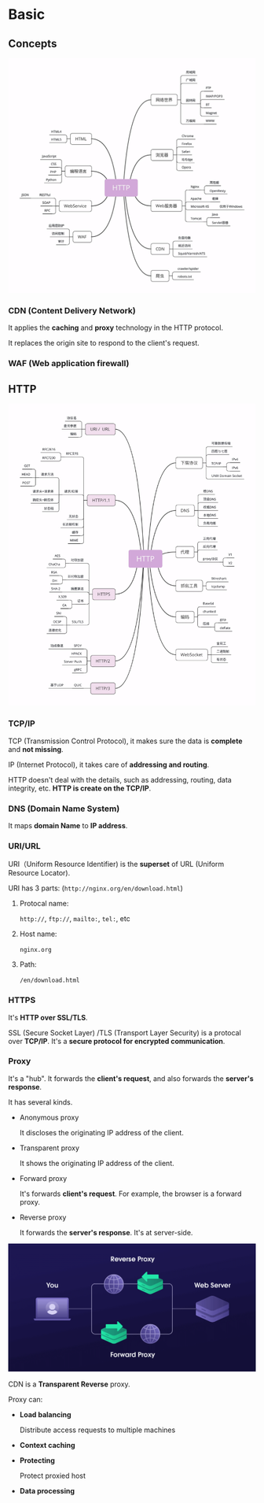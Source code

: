 # Basic

## Concepts

![road-map](./img/road-map.png)

### CDN (Content Delivery Network)

It applies the **caching** and **proxy** technology in the HTTP protocol.

It replaces the origin site to respond to the client's request.

### WAF (Web application firewall)

## HTTP

![http](./img/http.png)


### TCP/IP

TCP (Transmission Control Protocol), it makes sure the data is **complete** and **not missing**.

IP (Internet Protocol), it takes care of **addressing and routing**.

HTTP doesn't deal with the details, such as addressing, routing, data integrity, etc. **HTTP is create on the TCP/IP**.

### DNS (Domain Name System)

It maps **domain Name** to **IP address**.

### URI/URL

URI（Uniform Resource Identifier) is the **superset** of URL (Uniform Resource Locator).

URI has 3 parts: (`http://nginx.org/en/download.html`)

1. Protocal name: 
   
   `http://`, `ftp://`, `mailto:`, `tel:`, etc

2. Host name:

    `nginx.org`

3. Path:

    `/en/download.html`

### HTTPS

It's **HTTP over SSL/TLS**.

SSL (Secure Socket Layer) /TLS (Transport Layer Security) is a protocal over **TCP/IP**. It's a **secure protocol for encrypted communication**.

### Proxy

It's a "hub". It forwards the **client's request**, and also forwards the **server's response**.

It has several kinds.

- Anonymous proxy

  It discloses the originating IP address of the client.

- Transparent proxy

  It shows the originating IP address of the client.

- Forward proxy

  It's forwards **client's request**. For example, the browser is a forward proxy.

- Reverse proxy

  It forwards the **server's response**. It's at server-side.

![forward-reverse](./img/forward-reverse.png)

CDN is a **Transparent Reverse** proxy.

Proxy can:

- **Load balancing**
  
  Distribute access requests to multiple machines

- **Context caching**

- **Protecting**

  Protect proxied host

- **Data processing**